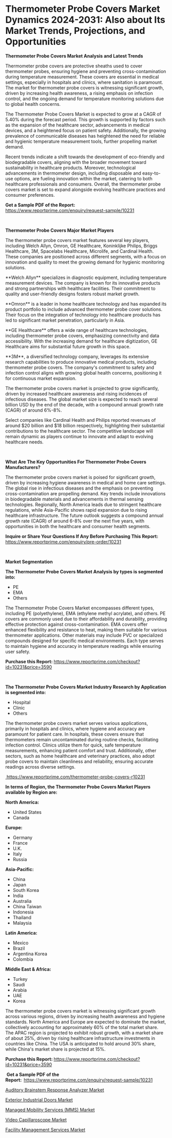 <p><h1>Thermometer Probe Covers Market Dynamics 2024-2031: Also about Its Market Trends, Projections, and Opportunities</h1></p><p><strong>Thermometer Probe Covers Market Analysis and Latest Trends</strong></p>
<p><p>Thermometer probe covers are protective sheaths used to cover thermometer probes, ensuring hygiene and preventing cross-contamination during temperature measurement. These covers are essential in medical settings, especially in hospitals and clinics, where sanitation is paramount. The market for thermometer probe covers is witnessing significant growth, driven by increasing health awareness, a rising emphasis on infection control, and the ongoing demand for temperature monitoring solutions due to global health concerns.</p><p>The Thermometer Probe Covers Market is expected to grow at a CAGR of 5.40% during the forecast period. This growth is supported by factors such as the expansion of the healthcare sector, advancements in medical devices, and a heightened focus on patient safety. Additionally, the growing prevalence of communicable diseases has heightened the need for reliable and hygienic temperature measurement tools, further propelling market demand. </p><p>Recent trends indicate a shift towards the development of eco-friendly and biodegradable covers, aligning with the broader movement toward sustainability in healthcare products. Moreover, technological advancements in thermometer design, including disposable and easy-to-use options, are fueling innovation within the market, catering to both healthcare professionals and consumers. Overall, the thermometer probe covers market is set to expand alongside evolving healthcare practices and consumer preferences.</p></p>
<p><strong>Get a Sample PDF of the Report:&nbsp;</strong> <a href="https://www.reportprime.com/enquiry/request-sample/10231?utm_campaign=34&utm_medium=2&utm_source=Github&utm_content=ia&utm_term=28112024&utm_id=thermometer-probe-covers">https://www.reportprime.com/enquiry/request-sample/10231</a></p>
<p>&nbsp;</p>
<p><strong>Thermometer Probe Covers Major Market Players</strong></p>
<p><p>The thermometer probe covers market features several key players, including Welch Allyn, Omron, GE Healthcare, Koninklijke Philips, Briggs Healthcare, 3M, Spacelabs Healthcare, Microlife, and Cardinal Health. These companies are positioned across different segments, with a focus on innovation and quality to meet the growing demand for hygienic monitoring solutions.</p><p>**Welch Allyn** specializes in diagnostic equipment, including temperature measurement devices. The company is known for its innovative products and strong partnerships with healthcare facilities. Their commitment to quality and user-friendly designs fosters robust market growth.</p><p>**Omron** is a leader in home healthcare technology and has expanded its product portfolio to include advanced thermometer probe cover solutions. Their focus on the integration of technology into healthcare products has led to significant market penetration, particularly in Asia.</p><p>**GE Healthcare** offers a wide range of healthcare technologies, including thermometer probe covers, emphasizing connectivity and data accessibility. With the increasing demand for healthcare digitization, GE Healthcare aims for substantial future growth in this space.</p><p>**3M**, a diversified technology company, leverages its extensive research capabilities to produce innovative medical products, including thermometer probe covers. The company's commitment to safety and infection control aligns with growing global health concerns, positioning it for continuous market expansion.</p><p>The thermometer probe covers market is projected to grow significantly, driven by increased healthcare awareness and rising incidences of infectious diseases. The global market size is expected to reach several billion USD by the end of the decade, with a compound annual growth rate (CAGR) of around 6%-8%.</p><p>Select companies like Cardinal Health and Philips reported revenues of around $20 billion and $18 billion respectively, highlighting their substantial contributions to the healthcare sector. The competitive landscape will remain dynamic as players continue to innovate and adapt to evolving healthcare needs.</p></p>
<p>&nbsp;</p>
<p><strong>What Are The Key Opportunities For Thermometer Probe Covers Manufacturers?</strong></p>
<p><p>The thermometer probe covers market is poised for significant growth, driven by increasing hygiene awareness in medical and home care settings. The global rise in infectious diseases and the emphasis on preventing cross-contamination are propelling demand. Key trends include innovations in biodegradable materials and advancements in thermal sensing technologies. Regionally, North America leads due to stringent healthcare regulations, while Asia-Pacific shows rapid expansion due to rising healthcare infrastructure. The future outlook suggests a compound annual growth rate (CAGR) of around 6-8% over the next five years, with opportunities in both the healthcare and consumer health segments.</p></p>
<p><strong>Inquire or Share Your Questions If Any Before Purchasing This Report:</strong> <a href="https://www.reportprime.com/enquiry/pre-order/10231?utm_campaign=34&utm_medium=2&utm_source=Github&utm_content=ia&utm_term=28112024&utm_id=thermometer-probe-covers">https://www.reportprime.com/enquiry/pre-order/10231</a></p>
<p>&nbsp;</p>
<p><strong>Market Segmentation</strong></p>
<p><strong>The Thermometer Probe Covers Market Analysis by types is segmented into:</strong></p>
<p><ul><li>PE</li><li>EMA</li><li>Others</li></ul></p>
<p><p>The Thermometer Probe Covers Market encompasses different types, including PE (polyethylene), EMA (ethylene methyl acrylate), and others. PE covers are commonly used due to their affordability and durability, providing effective protection against cross-contamination. EMA covers offer enhanced flexibility and resistance to heat, making them suitable for various thermometer applications. Other materials may include PVC or specialized compounds designed for specific medical environments. Each type serves to maintain hygiene and accuracy in temperature readings while ensuring user safety.</p></p>
<p><strong>Purchase this Report:&nbsp;</strong><a href="https://www.reportprime.com/checkout?id=10231&price=3590&utm_campaign=34&utm_medium=2&utm_source=Github&utm_content=ia&utm_term=28112024&utm_id=thermometer-probe-covers">https://www.reportprime.com/checkout?id=10231&price=3590</a></p>
<p>&nbsp;</p>
<p><strong>The Thermometer Probe Covers Market Industry Research by Application is segmented into:</strong></p>
<p><ul><li>Hospital</li><li>Clinic</li><li>Others</li></ul></p>
<p><p>The thermometer probe covers market serves various applications, primarily in hospitals and clinics, where hygiene and accuracy are paramount for patient care. In hospitals, these covers ensure that thermometers remain uncontaminated during routine checks, facilitating infection control. Clinics utilize them for quick, safe temperature measurements, enhancing patient comfort and trust. Additionally, other sectors, such as home healthcare and veterinary practices, also adopt probe covers to maintain cleanliness and reliability, ensuring accurate readings across diverse settings.</p></p>
<p><a href="https://www.reportprime.com/thermometer-probe-covers-r10231?utm_campaign=34&utm_medium=2&utm_source=Github&utm_content=ia&utm_term=28112024&utm_id=thermometer-probe-covers">&nbsp;https://www.reportprime.com/thermometer-probe-covers-r10231</a></p>
<p><strong>In terms of Region, the Thermometer Probe Covers Market Players available by Region are:</strong></p>
<p>
    <p> <strong> North America: </strong>
        <ul>
            <li>United States</li>
            <li>Canada</li>
        </ul>
        </p> 
    <p> <strong> Europe: </strong>
        <ul>
            <li>Germany</li>
            <li>France</li>
            <li>U.K.</li>
            <li>Italy</li>
            <li>Russia</li>
        </ul>
        </p> 
    <p> <strong> Asia-Pacific: </strong>
        <ul>
            <li>China</li>
            <li>Japan</li>
            <li>South Korea</li>
            <li>India</li>
            <li>Australia</li>
            <li>China Taiwan</li>
            <li>Indonesia</li>
            <li>Thailand</li>
            <li>Malaysia</li>
        </ul>
        </p> 
    <p> <strong> Latin America: </strong>
        <ul>
            <li>Mexico</li>
            <li>Brazil</li>
            <li>Argentina Korea</li>
            <li>Colombia</li>
        </ul>
        </p> 
    <p> <strong> Middle East & Africa: </strong>
        <ul>
            <li>Turkey</li>
            <li>Saudi</li>
            <li>Arabia</li>
            <li>UAE</li>
            <li>Korea</li>
        </ul>
    </p>
    </p>
<p><p>The thermometer probe covers market is witnessing significant growth across various regions, driven by increasing health awareness and hygiene standards. North America and Europe are expected to dominate the market, collectively accounting for approximately 60% of the total market share. The APAC region is projected to exhibit robust growth, with a market share of about 25%, driven by rising healthcare infrastructure investments in countries like China. The USA is anticipated to hold around 30% share, while China's market share is projected at 15%.</p></p>
<p><strong>Purchase this Report: </strong><a href="https://www.reportprime.com/checkout?id=10231&price=3590&utm_campaign=34&utm_medium=2&utm_source=Github&utm_content=ia&utm_term=28112024&utm_id=thermometer-probe-covers">https://www.reportprime.com/checkout?id=10231&price=3590</a></p>
<p>&nbsp;<strong>Get a Sample PDF of the Report:&nbsp;&nbsp;</strong><a href="https://www.reportprime.com/enquiry/request-sample/10231?utm_campaign=34&utm_medium=2&utm_source=Github&utm_content=ia&utm_term=28112024&utm_id=thermometer-probe-covers">https://www.reportprime.com/enquiry/request-sample/10231</a></p>
<p><strong></strong></p>
<p><p><a href="https://github.com/guneycigdem35/Market-Research-Report-List-5/blob/main/auditory-brainstem-response-analyzer-market.md?utm_campaign=34&utm_medium=2&utm_source=Github&utm_content=ia&utm_term=28112024&utm_id=thermometer-probe-covers">Auditory Brainstem Response Analyzer Market</a></p><p><a href="https://www.linkedin.com/pulse/strategic-roadmap-global-exterior-industrial-doors-market-topse?utm_campaign=34&utm_medium=2&utm_source=Github&utm_content=ia&utm_term=28112024&utm_id=thermometer-probe-covers">Exterior Industrial Doors Market</a></p><p><a href="https://issuu.com/reportprime-2/docs/managed-mobility-services-mms-marke_1256463f4a6a39?utm_campaign=34&utm_medium=2&utm_source=Github&utm_content=ia&utm_term=28112024&utm_id=thermometer-probe-covers">Managed Mobility Services (MMS) Market</a></p><p><a href="https://github.com/mabutironaldo/Market-Research-Report-List-6/blob/main/video-capillaroscope-market.md?utm_campaign=34&utm_medium=2&utm_source=Github&utm_content=ia&utm_term=28112024&utm_id=thermometer-probe-covers">Video Capillaroscope Market</a></p><p><a href="https://www.linkedin.com/pulse/future-forecasts-global-facility-management-services-uffzc?utm_campaign=34&utm_medium=2&utm_source=Github&utm_content=ia&utm_term=28112024&utm_id=thermometer-probe-covers">Facility Management Services Market</a></p></p>